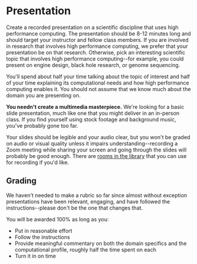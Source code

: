 ---
---

# Presentation

Create a recorded presentation on a scientific discipline that uses high performance computing. The presentation should be 8-12 minutes long and should target your instructor and fellow class members. If you are involved in research that involves high performance computing, we prefer that your presentation be on that research. Otherwise, pick an interesting scientific topic that involves high performance computing--for example, you could present on engine design, black hole research, or genome sequencing.

You'll spend about half your time talking about the topic of interest and half of your time explaining its computational needs and how high performance computing enables it. You should not assume that we know much about the domain you are presenting on.

**You needn't create a multimedia masterpiece.** We're looking for a basic slide presentation, much like one that you might deliver in an in-person class. If you find yourself using stock footage and background music, you've probably gone too far.

Your slides should be legible and your audio clear, but you won't be graded on audio or visual quality unless it impairs understanding--recording a Zoom meeting while sharing your screen and going through the slides will probably be good enough. There are [rooms in the library](https://lib.byu.edu/services/sound-recording-studio/) that you can use for recording if you'd like.



## Grading

We haven't needed to make a rubric so far since almost without exception presentations have been relevant, engaging, and have followed the instructions--please don't be the one that changes that.

You will be awarded 100% as long as you:

-  Put in reasonable effort
-  Follow the instructions
-  Provide meaningful commentary on both the domain specifics and the computational profile, roughly half the time spent on each
-  Turn it in on time
